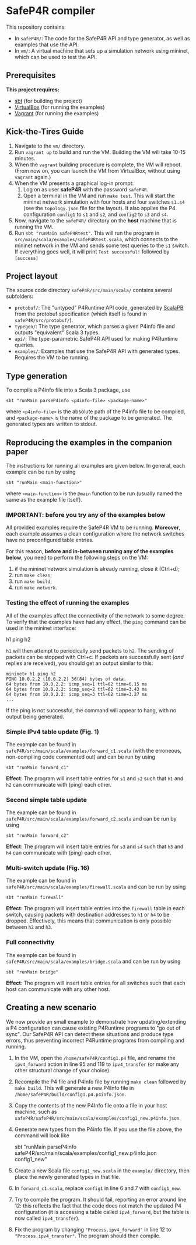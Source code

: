 # SafeP4R compiler

This repository contains:

  * In `safeP4R/`: The code for the SafeP4R API and type generator, as well as examples that use the API.
  * In `vm/`: A virtual machine that sets up a simulation network using mininet, which can be used to test the API.

## Prerequisites

__This project requires:__

  * [sbt](https://www.scala-sbt.org/) (for building the project)
  * [VirtualBox](https://www.virtualbox.org/wiki/Downloads) (for running the examples)
  * [Vagrant](https://www.vagrantup.com/) (for running the examples)

## Kick-the-Tires Guide

  1. Navigate to the `vm/` directory.
  2. Run `vagrant up` to build and run the VM. Building the VM will take 10-15 minutes.
  3. When the `vagrant` building procedure is complete, the VM will reboot.
     (From now on, you can launch the VM from VirtualBox, without using `vagrant` again.)
  4. When the VM presents a graphical log-in prompt:
      1. Log on as user __safeP4R__ with the password `safeP4R`.
      2. Open a terminal in the VM and run `make test`.
         This will start the mininet network simulation with four hosts and four switches `s1`..`s4`
         (see the `topology.json` file for the layout).
         It also applies the P4 configuration `config1` to `s1` and `s2`, and `config2` to `s3` and `s4`.
  5. Now, navigate to the `safeP4R/` directory on the **host** machine that is running the VM.
  6. Run `sbt "runMain safeP4Rtest"`. This will run the program in `src/main/scala/examples/safeP4Rtest.scala`,
     which connects to the mininet network in the VM and sends some test queries to the `s1` switch.
     If everything goes well, it will print `Test successful!` followed by `[success]`

## Project layout

The source code directory `safeP4R/src/main/scala/` contains several subfolders:

  * `protobuf/`: The "untyped" P4Runtime API code, generated by [ScalaPB](https://scalapb.github.io/docs/installation)
    from the protobuf specification (which itself is found in `safeP4R/src/protobuf/`).
  * `typegen/`: The type generator, which parses a given P4info file and outputs "equivalent" Scala 3 types.
  * `api/`: The type-parametric SafeP4R API used for making P4Runtime queries.
  * `examples/`: Examples that use the SafeP4R API with generated types. Requires the VM to be running.

## Type generation

To compile a P4info file into a Scala 3 package, use

    sbt "runMain parseP4info <p4info-file> <package-name>"

where `<p4info-file>` is the absolute path of the P4info file to be compiled, and
`<package-name>` is the name of the package to be generated.
The generated types are written to stdout.

## Reproducing the examples in the companion paper

The instructions for running all examples are given below.  In general, each example can be run by using

    sbt "runMain <main-function>"

where `<main-function>` is the `@main` function to be run
(usually named the same as the example file itself).

### IMPORTANT: before you try any of the examples below

All provided examples require the SafeP4R VM to be running.  **Moreover**, each example assumes
a clean configuration where the network switches have no preconfigured table entries.

For this reason, **before and in-between running any of the examples below**, you need to perform
the following steps on the VM:
1. if the mininet network simulation is already running, close it (Ctrl+d);
2. run `make clean`;
3. run `make build`;
4. run `make network`.

### Testing the effect of running the examples
All of the examples affect the connectivity of the network to some degree.
To verify that the examples have had any effect, the `ping` command can be used
in the mininet interface:

   h1 ping h2

`h1` will then attempt to periodically send packets to `h2`. The sending of
packets can be stopped with Ctrl+c. If packets are successfully sent (_and_
replies are received), you should get an output similar to this:

    mininet> h1 ping h2
    PING 10.0.2.2 (10.0.2.2) 56(84) bytes of data.
    64 bytes from 10.0.2.2: icmp_seq=1 ttl=62 time=6.15 ms
    64 bytes from 10.0.2.2: icmp_seq=2 ttl=62 time=3.43 ms
    64 bytes from 10.0.2.2: icmp_seq=3 ttl=62 time=3.27 ms
    ...

If the ping is not successful, the command will appear to hang, with no output
being generated.

### Simple IPv4 table update (Fig. 1)

The example can be found in `safeP4R/src/main/scala/examples/forward_c1.scala`
(with the erroneous, non-compiling code commented out) and can be run by using

    sbt "runMain forward_c1"

__Effect__: The program will insert table entries for `s1` and `s2` such that
`h1` and `h2` can communicate with (ping) each other.

### Second simple table update

The example can be found in `safeP4R/src/main/scala/examples/forward_c2.scala`
and can be run by using

    sbt "runMain forward_c2"

__Effect__: The program will insert table entries for `s3` and `s4` such that
`h3` and `h4` can communicate with (ping) each other.

### Multi-switch update (Fig. 16)

The example can be found in `safeP4R/src/main/scala/examples/firewall.scala` and can be run by using

    sbt "runMain firewall"

__Effect__: The program will insert table entries into the `firewall` table in
each switch, causing packets with destination addresses to `h1` or `h4` to be
dropped. Effectively, this means that communication is only possible between
`h2` and `h3`.

### Full connectivity

The example can be found in `safeP4R/src/main/scala/examples/bridge.scala` and can be run by using

    sbt "runMain bridge"

__Effect__: The program will insert table entries for all switches such that
each host can communicate with any other host.

## Creating a new scenario

We now provide an small example to demonstrate how updating/extending a P4 configuration can cause
existing P4Runtime programs to "go out of sync".  Our SafeP4R API can detect these
situations and produce type errors, thus preventing incorrect P4Runtime programs from compiling and running.

  1. In the VM, open the `/home/safeP4R/config1.p4` file, and rename the `ipv4_forward` action
     in line 95 and 119 to `ipv4_transfer` (or make any other structural change of your choice).
  2. Recompile the P4 file and P4Info file by running `make clean` followed by `make build`.
     This will generate a new P4Info file in `/home/safeP4R/build/config1.p4.p4info.json`.
  3. Copy the contents of the new P4Info file onto a file in your host machine, such as
     `safeP4R/safeP4R/src/main/scala/examples/config1_new.p4info.json`.
  4. Generate new types from the P4info file. If you use the file above, the command will look like

      sbt "runMain parseP4info safeP4R/src/main/scala/examples/config1_new.p4info.json config1_new"

  5. Create a new Scala file `config1_new.scala` in the `example/` directory, then place the
     newly generated types in that file.
  6. In `forward_c1.scala`, replace `config1` in line 6 and 7 with `config1_new`.
  7. Try to compile the program. It should fail, reporting an error around line 12:
     this reflects the fact that the code does not match the updated P4 configuration
     (it is accessing a table called `ipv4_forward`, but the table is now called `ipv4_transfer`).
  9. Fix the program by changing `"Process.ipv4_forward"` in line 12 to `"Process.ipv4_transfer"`.
     The program should then compile.
